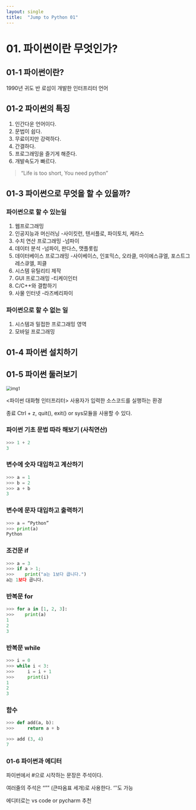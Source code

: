 ```yaml
---
layout: single
title:  "Jump to Python 01"
---
```


# 01. 파이썬이란 무엇인가?

## 01-1 파이썬이란?

1990년 귀도 반 로섬이 개발한 인터프리터 언어

## 01-2 파이썬의 특징

1. 인간다운 언어이다.
2. 문법이 쉽다.
3. 무료이지만 강력하다.
4. 간결하다.
5. 프로그래밍을 즐기게 해준다.
6. 개발속도가 빠르다. 

> “Life is too short, You need python”
> 

## 01-3 파이썬으로 무엇을 할 수 있을까?

### 파이썬으로 할 수 있는일

1. 웹프로그래밍
2. 인공지능과 머신러닝 -사이킷런, 텐서플로, 파이토치, 케라스
3. 수치 연산 프로그래밍 -넘파이
4. 데이터 분석 -넘파이, 판다스, 맷플롯립
5. 데이터베이스 프로그래밍 -사이베이스, 인포믹스, 오라클, 마이에스큐엘, 포스트그레스큐엘, 피클
6. 시스템 유틸리티 제작
7. GUI 프로그래밍 -티케이인터
8. C/C++와 결합하기
9. 사물 인터넷 -라즈베리파이

### 파이썬으로 할 수 없는 일

1. 시스템과 밀접한 프로그래밍 영역
2. 모바일 프로그래밍

## 01-4 파이썬 설치하기

## 01-5 파이썬 둘러보기

<img src="C:\Users\yoont\OneDrive\문서\GitHub\yty0319.github.io\images\2024-12-04-Jump-to-Python-01\img1.png" alt="img1" style="zoom: 80%;" />

<파이썬 대화형 인터프리터> 사용자가 입력한 소스코드를 실행하는 환경

종료 Ctrl + z, quit(), exit() or sys모듈을 사용할 수 있다.

### 파이썬 기초 문법 따라 해보기 (사칙연산)

```python
>>> 1 + 2
3
```

### 변수에 숫자 대입하고 계산하기

```python
>>> a = 1
>>> b = 2
>>> a + b
3
```

### 변수에 문자 대입하고 출력하기

```python
>>> a = “Python”
>>> print(a)
Python
```

### 조건문 if

```python
>>> a = 3
>>> if a > 1;
>>>    print("a는 1보다 큽니다.")
a는 1보다 큽니다.
```

### 반복문 for

```python
>>> for a in [1, 2, 3]:
>>>    print(a)
1
2
3
```

### 반복문 while

```python
>>> i = 0
>>> while i < 3:
>>>     i = i + 1
>>>     print(i)
1
2
3
```

### 함수

```python
>>> def add(a, b):
>>>     return a + b

>>> add (3, 4)
7
```

### 01-6 파이썬과 에디터

파이썬에서 #으로 시작하는 문장은 주석이다.

여러줄의 주석은 “”” (큰따옴표 세개)로 사용한다. ‘’’도 가능

에디터로는 vs code or pycharm 추천
